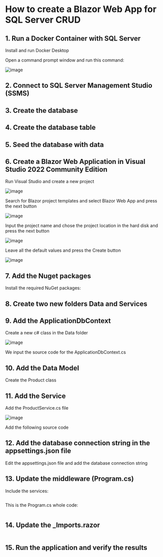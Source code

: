 # How to create a Blazor Web App for SQL Server CRUD

## 1. Run a Docker Container with SQL Server

Install and run Docker Desktop

Open a command prompt window and run this command:


![image](https://github.com/user-attachments/assets/8fdf1a18-5dd9-4ef7-b127-0f8b198c866a)

## 2. Connect to SQL Server Management Studio (SSMS)



## 3. Create the database 



## 4. Create the database table



## 5. Seed the database with data



## 6. Create a Blazor Web Application in Visual Studio 2022 Community Edition

Run Visual Studio and create a new project

![image](https://github.com/user-attachments/assets/000ec328-1122-444b-b5cb-c0316d84b5a8)

Search for Blazor project templates and select Blazor Web App and press the next button

![image](https://github.com/user-attachments/assets/f7411d00-90a4-4e57-b3a0-0add4144d5fb)

Input the project name and chose the project location in the hard disk and press the next button 

![image](https://github.com/user-attachments/assets/97fe1efd-c3c0-45b8-87e2-b51605d00912)

Leave all the default values and press the Create button

![image](https://github.com/user-attachments/assets/d580a161-0bef-4154-a4fe-3b724ed19f3f)

## 7. Add the Nuget packages

Install the required NuGet packages:



## 8. Create two new folders Data and Services



## 9. Add the ApplicationDbContext

Create a new c# class in the Data folder

![image](https://github.com/user-attachments/assets/6ece1384-4837-4ff3-a666-9acdd3458d29)

We input the source code for the ApplicationDbContext.cs



## 10. Add the Data Model 

Create the Product class



## 11. Add the Service

Add the ProductService.cs file 

![image](https://github.com/user-attachments/assets/a34c83b0-ef05-4a72-9338-bee03bcdc2b9)

Add the following source code



## 12. Add the database connection string in the appsettings.json file

Edit the appsettings.json file and add the database connection string



## 13. Update the middleware (Program.cs)

Include the services:

```csharp

```

This is the Program.cs whole code:

```csharp

```

## 14. Update the _Imports.razor 

```

```

## 15. Run the application and verify the results



